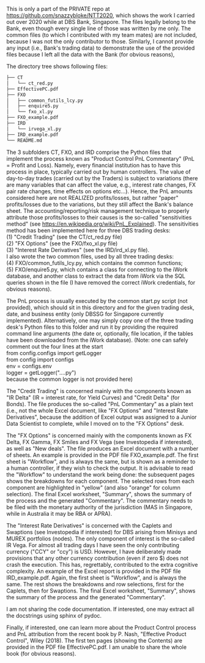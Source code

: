 This is only a part of the PRIVATE repo at https://github.com/snazzybloke/NTT2020,
which shows the work I carried out over 2020 while at DBS Bank, Singapore.
The files legally belong to the Bank, even though every single line of those
was written by me only.
The common files (to which I contributed with my team mates) are not included, because
I was not the only contributor to those.
Similarly, I cannot provide any input (i.e., Bank's trading data) to demonstrate the use
of the provided files because I left all the data with the Bank (for obvious reasons),

The directory tree shows following files:
```bash
├── CT
│   └── ct_red.py
├── EffectivePC.pdf
├── FXO
│   ├── common_futils_lcy.py
│   ├── enquire5.py
│   └── fxo_xl.py
├── FXO_example.pdf
├── IRD
│   └── irvega_xl.py
├── IRD_example.pdf
└── README.md
```
The 3 subfolders CT, FXO, and IRD comprise the Python files that implement the
process known as "Product Control PnL Commentary"  (PnL = Profit and Loss).
Namely, every financial institution has to have this process in place, typically
carried out by human controllers.
The value of day-to-day trades (carried out by the Traders) is subject to
variations (there are many variables that can affect the value, e.g., interest
rate changes, FX pair rate changes, time effects on options etc...).
Hence, the PnL amounts considered here are not REALIZED profits/losses, but
rather "paper" profits/losses due to the variations, but they still affect the
Bank's balance sheet.
The accounting/reporting/risk management technique to properly attribute those
profits/losses to their causes is the so-called "sensitivities method"
(see https://en.wikipedia.org/wiki/PnL_Explained).
The sensitivities method has been implemented here for three DBS trading desks:  
(1) "Credit Trading" (see the CT/ct_red.py file)  
(2) "FX Options" (see the FXO/fxo_xl.py file)  
(3) "Interest Rate Derivatives" (see the IRD/ird_xl.py file).  
I also wrote the two common files, used by all three trading desks:  
(4) FXO/common_futils_lcy.py, which contains the common functions;  
(5) FXO/enquire5.py, which contains a class for connecting to the iWork database,
                 and another class to extract the data from iWork via the SQL
                 queries shown in the file (I have removed the correct iWork
                 credentials, for obvious reasons).

The PnL process is usually executed by the common start.py script (not provided),
which should sit in this directory and for the given trading desk, date, and
business entity (only DBSSG for Singapore currently implemented).
Alternatively, one may simply copy one of the three trading desk's Python
files to this folder and run it by providing the required command line
arguments (the date or, optionally, file location, if the tables have been
downloaded from the iWork database).
(Note: one can safely comment out the four lines at the start  
from config.configs import getLogger  
from config import configs  
env = configs.env  
logger = getLogger("....py")  
because the common logger is not provided here)


The "Credit Trading" is concerned mainly with the components known as
"IR Delta" (IR = interest rate, for Yield Curves) and "Credit Delta" (for Bonds).
The file produces the so-called "PnL Commentary" as a plain text
(i.e., not the whole Excel document, like "FX Options" and "Interest Rate
Derivatives", because the addition of Excel output was assigned to a Junior Data
Scientist to complete, while I moved on to the "FX Options" desk.

The "FX Options" is concerned mainly with the components known as FX Delta,
FX Gamma, FX Smiles and FX Vega (see Investopedia if interested), as well as
"New deals". The file produces an Excel document with a number of sheets.
An example is provided in the PDF file FXO_example.pdf.
The first sheet is "Workflow", and is always the same, but is shown as
a reminder to a human controller, if they wish to check the output.
It is advisable to read the "Workflow" to understand the work being done:
the subsequent pages shows the breakdowns for each component.
The selected rows from each component are highlighted in "yellow"
(and also "orange" for column selection).
The final Excel worksheet, "Summary", shows the summary of the process and the
generated "Commentary". The commentary needs to be filed with the monetary
authority of the jurisdiction (MAS in Singapore, while in Australia it may be RBA or APRA).

The "Interest Rate Derivatives" is concerned with the Caplets and Swaptions
(see Investopedia if interested) for DBS arising from Minisys and MUREX
portfolios (nodes).
The only component of interest is the so-called IR Vega. For almost all
trading days I have seen the only contributing currency ("CCY" or "ccy") is USD.
However, I have deliberately made provisions that any other currency
contribution (even if zero $) does not crash the execution.
This has, regrettably, contributed to the extra cognitive complexity.
An example of the Excel report is provided in the PDF file IRD_example.pdf.
Again, the first sheet is "Workflow", and is always the same.
The rest shows the breakdowns and row selections, first for the Caplets,
then for Swaptions. The final Excel worksheet, "Summary", shows the summary
of the process and the generated "Commentary".

I am not sharing the code documentation.
If interested, one may extract all the docstrings using sphinx of pydoc.

Finally, if interested, one can learn more about the Product Control process
and PnL attribution from the recent book by P. Nash, "Effective Product Control",
Wiley (2018). The first ten pages (showing the Contents) are provided in the
PDF file EffectivePC.pdf. I am unable to share the whole book (for obvious reasons).
